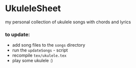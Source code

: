 # UkuleleSheet
my personal collection of ukulele songs with chords and lyrics

### to update:
 - add song files to the `songs` directory
 - run the `updateSongs` - script
 - recompile `tex/ukulele.tex`
 - play some ukulele :)
